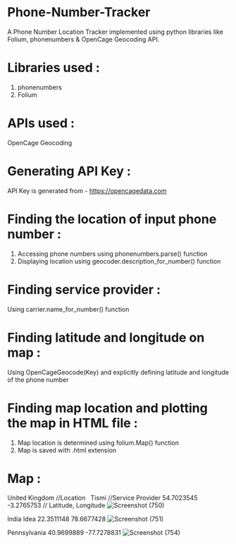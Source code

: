 # Phone-Number-Tracker
A Phone Number Location Tracker implemented using python libraries like Folium, phonenumbers &amp; OpenCage Geocoding API. 

# Libraries used :
1. phonenumbers
2. Folium

# APIs used :
OpenCage Geocoding

# Generating API Key :
API Key is generated from - https://opencagedata.com

# Finding the location of input phone number :
1. Accessing phone numbers using phonenumbers.parse() function  
2. Displaying location using geocoder.description_for_number() function

# Finding service provider :
Using carrier.name_for_number() function

# Finding latitude and longitude on map : 
Using OpenCageGeocode(Key) and explicitly defining latitude and longitude of the phone number

# Finding map location and plotting the map in HTML file :
1. Map location is determined using folium.Map() function
2. Map is saved with .html extension

# Map :
United Kingdom         //Location &nbsp;
Tismi                  //Service Provider
54.7023545 -3.2765753 // Latitude, Longitude
![Screenshot (750)](https://user-images.githubusercontent.com/86195118/126360798-6414acdb-0123-4527-acd6-5fcb4d7324bd.png)

India
Idea
22.3511148 78.6677428
![Screenshot (751)](https://user-images.githubusercontent.com/86195118/126361038-03b5db66-d2d6-41fa-8ec3-307bebe4ff4d.png)

Pennsylvania
40.9699889 -77.7278831
![Screenshot (754)](https://user-images.githubusercontent.com/86195118/126361133-9214a79c-f5a7-4143-b068-fe811e22baeb.png)
